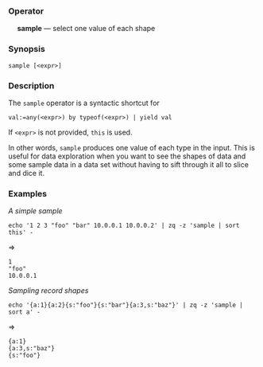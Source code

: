 ### Operator

&emsp; **sample** &mdash; select one value of each shape

### Synopsis
```
sample [<expr>]
```
### Description

The `sample` operator is a syntactic shortcut for
```
val:=any(<expr>) by typeof(<expr>) | yield val
```
If `<expr>` is not provided, `this` is used.

In other words, `sample` produces one value of each type in the input.
This is useful for data exploration when you want to see the shapes
of data and some sample data in a data set without having to sift
through it all to slice and dice it.

### Examples

_A simple sample_
```mdtest-command
echo '1 2 3 "foo" "bar" 10.0.0.1 10.0.0.2' | zq -z 'sample | sort this' -
```
=>
```mdtest-output
1
"foo"
10.0.0.1
```

_Sampling record shapes_
```mdtest-command
echo '{a:1}{a:2}{s:"foo"}{s:"bar"}{a:3,s:"baz"}' | zq -z 'sample | sort a' -
```
=>
```mdtest-output
{a:1}
{a:3,s:"baz"}
{s:"foo"}
```
